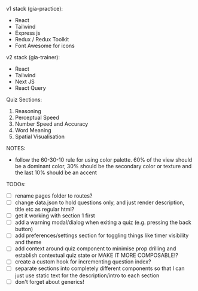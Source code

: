 v1 stack (gia-practice):

- React
- Tailwind
- Express js
- Redux / Redux Toolkit
- Font Awesome for icons

v2 stack (gia-trainer):

- React
- Tailwind
- Next JS
- React Query

Quiz Sections:

1. Reasoning
2. Perceptual Speed
3. Number Speed and Accuracy
4. Word Meaning
5. Spatial Visualisation

NOTES:

- follow the 60-30-10 rule for using color palette. 60% of the view should be a dominant color, 30% should be the secondary color or texture and the last 10% should be an accent

TODOs:

- [ ] rename pages folder to routes?
- [ ] change data.json to hold questions only, and just render description, title etc as regular html?
- [ ] get it working with section 1 first
- [ ] add a warning modal/dialog when exiting a quiz (e.g. pressing the back button)
- [ ] add preferences/settings section for toggling things like timer visibility and theme
- [ ] add context around quiz component to minimise prop drilling and establish contextual quiz state or MAKE IT MORE COMPOSABLE!?
- [ ] create a custom hook for incrementing question index?
- [ ] separate sections into completely different components so that I can just use static text for the description/intro to each section
- [ ] don't forget about generics!
